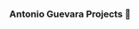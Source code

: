 ### Antonio Guevara Projects 👋

<!--
**antomagu/antomagu** is a ✨ _special_ ✨ repository because its `README.md` (this file) appears on your GitHub profile.

- ## [Excel Data Analyst Project]

###Project overview

* Electronics company wants to know its total profit.
* The number of units sold per product
* The total sales generated in a year
* The states that buy the most their products






- ## [Data Analyst Project - Active Volcanoes]
###Project overview

* Number of active volcanoes per country.
* Last recorded eruption
* The tools used are My SQL and Power Bi 

You can see the entire process here ****


- ## [R Studio Data Analyst]

###Project overview

* This project explores different metrics in the human resources area and how they can be displayed graphically to follow them.
* I explore the years of service they have by age, gender
* The number of employees by gender in the different areas of the company.


-->
